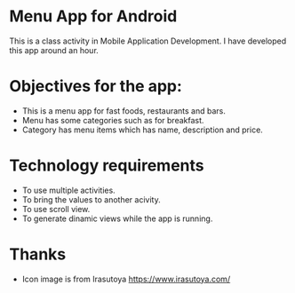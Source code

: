 # Menu App for Android

This is a class activity in Mobile Application Development.
I have developed this app around an hour.

# Objectives for the app:

- This is a menu app for fast foods, restaurants and bars.
- Menu has some categories such as for breakfast.
- Category has menu items which has name, description and price.

# Technology requirements

- To use multiple activities.
- To bring the values to another acivity.
- To use scroll view.
- To generate dinamic views while the app is running.

# Thanks

- Icon image is from Irasutoya <https://www.irasutoya.com/>

